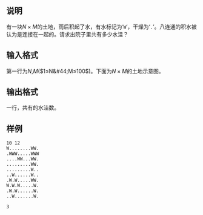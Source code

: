 <h2>说明</h2>

有一块$N×M$的土地，雨后积起了水，有水标记为‘<code>W</code>’，干燥为‘<code>.</code>’。八连通的积水被认为是连接在一起的。请求出院子里共有多少水洼？
<h2>输入格式</h2>

第一行为$N$&#44;$M$($1≤N&#44;M≤100$)。下面为$N×M$的土地示意图。

<h2>输出格式</h2>

一行，共有的水洼数。

<h2>样例</h2>
<pre><code class="language-input1">10 12
W........WW.
.WWW.....WWW
....WW...WW.
.........WW.
.........W..
..W......W..
.W.W.....WW.
W.W.W.....W.
.W.W......W.
..W.......W.</code></pre><pre><code class="language-output1">3</code></pre>
